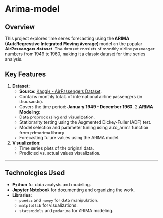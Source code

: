 # Arima-model

## Overview
This project explores time series forecasting using the **ARIMA (AutoRegressive Integrated Moving Average)** model on the popular **AirPassengers dataset**. The dataset consists of monthly airline passenger numbers from 1949 to 1960, making it a classic dataset for time series analysis.

## Key Features
1. **Dataset**:
   - **Source**: [Kaggle - AirPassengers Dataset](https://www.kaggle.com/datasets/georgerocha/airpassengers).
   - Contains monthly totals of international airline passengers (in thousands).
   - Covers the time period: **January 1949 – December 1960**.
2.**ARIMA Modeling**:
   - Data preprocessing and visualization.
   - Stationarity testing using the Augmented Dickey-Fuller (ADF) test.
   - Model selection and parameter tuning using auto_arima function from pdmarima library.
   - Forecasting future values using the ARIMA model.
3. **Visualization**:
   - Time series plots of the original data.
   - Predicted vs. actual values visualization.
---

## Technologies Used
- **Python** for data analysis and modeling.
- **Jupyter Notebook** for documenting and organizing the work.
- **Libraries**:
  - `pandas` and `numpy` for data manipulation.
  - `matplotlib`  for visualizations.
  - `statsmodels` and `pmdarima` for ARIMA modeling.
